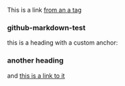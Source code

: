 This is a link <a href="#github-markdown-test">from an a tag</a>

### github-markdown-test


this is a heading with a custom anchor:

### another heading <a name="another-header-anchor" />

and [this is a link to it](#another-header-anchor)
